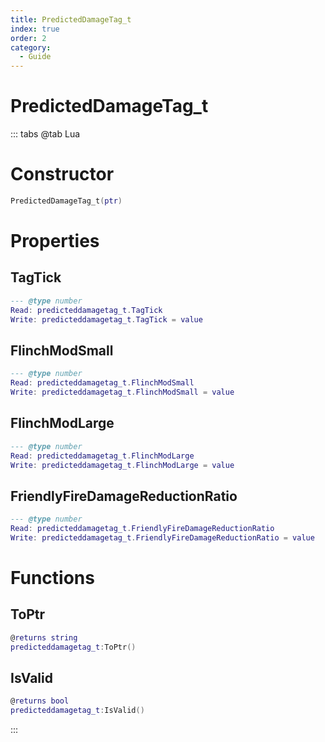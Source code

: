```yaml
---
title: PredictedDamageTag_t
index: true
order: 2
category:
  - Guide
---
```


# PredictedDamageTag_t

::: tabs
@tab Lua
# Constructor
```lua
PredictedDamageTag_t(ptr)
```
# Properties
## TagTick 
```lua
--- @type number
Read: predicteddamagetag_t.TagTick
Write: predicteddamagetag_t.TagTick = value
```
## FlinchModSmall 
```lua
--- @type number
Read: predicteddamagetag_t.FlinchModSmall
Write: predicteddamagetag_t.FlinchModSmall = value
```
## FlinchModLarge 
```lua
--- @type number
Read: predicteddamagetag_t.FlinchModLarge
Write: predicteddamagetag_t.FlinchModLarge = value
```
## FriendlyFireDamageReductionRatio 
```lua
--- @type number
Read: predicteddamagetag_t.FriendlyFireDamageReductionRatio
Write: predicteddamagetag_t.FriendlyFireDamageReductionRatio = value
```
# Functions
## ToPtr
```lua
@returns string
predicteddamagetag_t:ToPtr()
```
## IsValid
```lua
@returns bool
predicteddamagetag_t:IsValid()
```

:::
